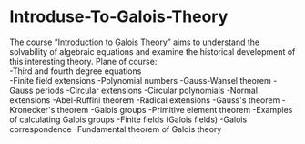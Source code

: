 # Introduse-To-Galois-Theory
The course “Introduction to Galois Theory” aims to understand the solvability of algebraic equations and examine the historical development of this interesting theory. 
Plane of course:<br>
 -Third and fourth degree equations<br>
-Finite field extensions
-Polynomial numbers
-Gauss-Wansel theorem
-Gauss periods
-Circular extensions
-Circular polynomials
    -Normal extensions
    -Abel-Ruffini theorem
      -Radical extensions
    -Gauss's theorem
    -Kronecker's theorem
    -Galois groups
    -Primitive element theorem
    -Examples of calculating Galois groups
    -Finite fields (Galois fields)
    -Galois correspondence
    -Fundamental theorem of Galois theory

